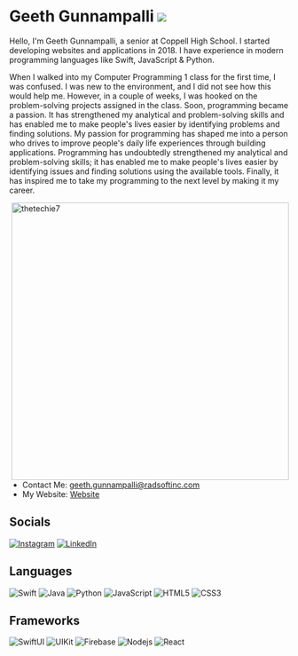 # Geeth Gunnampalli ![](https://visitor-badge.glitch.me/badge?page_id=thetechie7.thetechie7)

Hello, I'm Geeth Gunnampalli, a senior at Coppell High School. I started developing websites and applications in 2018. I have experience in modern programming languages like Swift, JavaScript & Python.

When I walked into my Computer Programming 1 class for the first time, I was confused. I was new to the environment, and I did not see how this would help me. However, in a couple of weeks, I was hooked on the problem-solving projects assigned in the class. Soon, programming became a passion. It has strengthened my analytical and problem-solving skills and has enabled me to make people's lives easier by identifying problems and finding solutions. My passion for programming has shaped me into a person who drives to improve people's daily life experiences through building applications. Programming has undoubtedly strengthened my analytical and problem-solving skills; it has enabled me to make people's lives easier by identifying issues and finding solutions using the available tools. Finally, it has inspired me to take my programming to the next level by making it my career.




<img align="right" src="https://github-readme-stats.vercel.app/api?username=thetechie7&show_icons=true&theme=gotham" alt="thetechie7" width="500" mb="12px" />

- Contact Me: [geeth.gunnampalli@radsoftinc.com](mailto:geeth.gunnampalli@radsoftinc.com)
- My Website: [Website](https://thetechie.dev)

## Socials
[![Instagram](https://img.shields.io/badge/-instagram-black?style=flat-square&logo=instagram)](https://www.instagram.com/thetechie.official/)
[![LinkedIn](https://img.shields.io/badge/-linkedin-black?style=flat-square&logo=linkedin)](https://www.linkedin.com/in/geethgunnampalli/)


## Languages

![Swift](https://img.shields.io/badge/-Swift-black?style=flat-square&logo=swift)
![Java](https://img.shields.io/badge/-Java-black?style=flat-square&logo=java)
![Python](https://img.shields.io/badge/-Python-black?style=flat-square&logo=Python)
![JavaScript](https://img.shields.io/badge/-JavaScript-black?style=flat-square&logo=javascript)
![HTML5](https://img.shields.io/badge/-HTML5-black?style=flat-square&logo=html5&logoColor=white)
![CSS3](https://img.shields.io/badge/-CSS3-black?style=flat-square&logo=css3)

## Frameworks

![SwiftUI](https://img.shields.io/badge/-SwiftUI-black?style=flat-square&logo=swift)
![UIKit](https://img.shields.io/badge/-UIKit-black?style=flat-square&logo=swift)
![Firebase](https://img.shields.io/badge/-Firebase-black?style=flat-square&logo=Firebase)
![Nodejs](https://img.shields.io/badge/-Nodejs-black?style=flat-square&logo=Node.js)
![React](https://img.shields.io/badge/-React-black?style=flat-square&logo=react)




